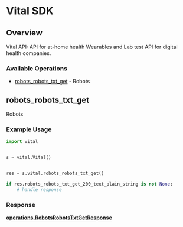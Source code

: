 # Vital SDK


## Overview

Vital API: API for at-home health Wearables and Lab test API for digital health companies.

### Available Operations

* [robots_robots_txt_get](#robots_robots_txt_get) - Robots

## robots_robots_txt_get

Robots

### Example Usage

```python
import vital


s = vital.Vital()


res = s.vital.robots_robots_txt_get()

if res.robots_robots_txt_get_200_text_plain_string is not None:
    # handle response
```


### Response

**[operations.RobotsRobotsTxtGetResponse](../../models/operations/robotsrobotstxtgetresponse.md)**

